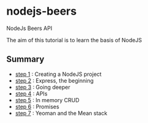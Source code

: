 # nodejs-beers
NodeJs Beers API

The aim of this tutorial is to learn the basis of NodeJS

## Summary

+ [step 1](steps/step1.md) : Creating a NodeJS project
+ [step 2](steps/step2.md) : Express, the beginning
+ [step 3](steps/step3.md) : Going deeper
+ [step 4](steps/step4.md) : APIs
+ [step 5](steps/step5.md) : In memory CRUD
+ [step 6](steps/step6.md) : Promises
+ [step 7](steps/step7.md) : Yeoman and the Mean stack
